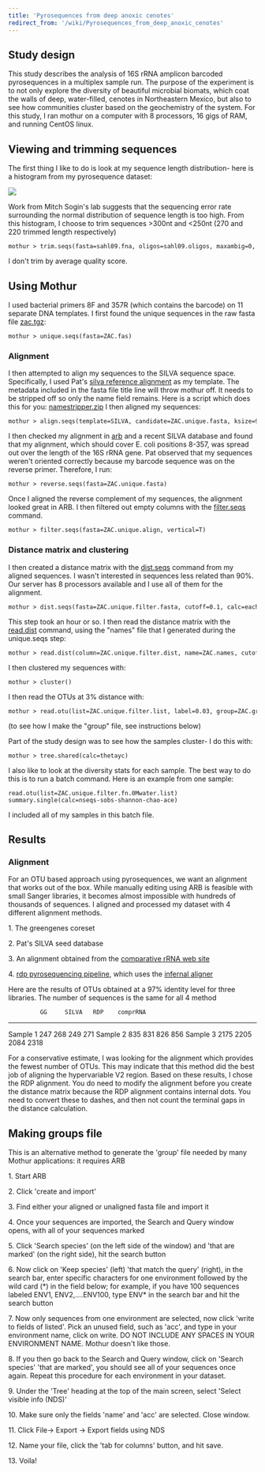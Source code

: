 ```yaml
---
title: 'Pyrosequences from deep anoxic cenotes'
redirect_from: '/wiki/Pyrosequences_from_deep_anoxic_cenotes'
---
```

## Study design

This study describes the analysis of 16S rRNA amplicon barcoded
pyrosequences in a multiplex sample run. The purpose of the experiment
is to not only explore the diversity of beautiful microbial biomats,
which coat the walls of deep, water-filled, cenotes in Northeastern
Mexico, but also to see how communities cluster based on the
geochemistry of the system. For this study, I ran mothur on a computer
with 8 processors, 16 gigs of RAM, and running CentOS linux.

## Viewing and trimming sequences

The first thing I like to do is look at my sequence length distribution-
here is a histogram from my pyrosequence dataset:

![](https://mothur.s3.us-east-2.amazonaws.com/wiki/histogram.png)

Work from Mitch Sogin\'s lab suggests that the sequencing error rate
surrounding the normal distribution of sequence length is too high. From
this histogram, I choose to trim sequences \>300nt and \<250nt (270 and
220 trimmed length respectively)

    mothur > trim.seqs(fasta=sahl09.fna, oligos=sahl09.oligos, maxambig=0, minlength=220, maxlength=270, allfiles=T, maxhomop=10)

I don\'t trim by average quality score.

## Using Mothur

I used bacterial primers 8F and 357R (which contains the barcode) on 11
separate DNA templates. I first found the unique sequences in the raw
fasta file [ zac.tgz](https://mothur.s3.us-east-2.amazonaws.com/wiki/zac.tgz):

    mothur > unique.seqs(fasta=ZAC.fas)

### Alignment

I then attempted to align my sequences to the SILVA sequence space.
Specifically, I used Pat\'s [ silva reference
alignment](https://mothur.s3.us-east-2.amazonaws.com/wiki/silva.alignment.zip) as my template. The
metadata included in the fasta file title line will throw mothur off. It
needs to be stripped off so only the name field remains. Here is a
script which does this for you: [
namestripper.zip](https://mothur.s3.us-east-2.amazonaws.com/wiki/namestripper.zip) I then aligned my
sequences:

    mothur > align.seqs(template=SILVA, candidate=ZAC.unique.fasta, ksize=9, processors=8)

I then checked my alignment in [arb](https://www.arb-home.de/) and a
recent SILVA database and found that my alignment, which should cover E.
coli positions 8-357, was spread out over the length of the 16S rRNA
gene. Pat observed that my sequences weren\'t oriented correctly because
my barcode sequence was on the reverse primer. Therefore, I run:

    mothur > reverse.seqs(fasta=ZAC.unique.fasta)

Once I aligned the reverse complement of my sequences, the alignment
looked great in ARB. I then filtered out empty columns with the
[filter.seqs](filter.seqs) command.

    mothur > filter.seqs(fasta=ZAC.unique.align, vertical=T)

### Distance matrix and clustering

I then created a distance matrix with the
[dist.seqs](dist.seqs) command from my aligned sequences. I
wasn\'t interested in sequences less related than 90%. Our server has 8
processors available and I use all of them for the alignment.

    mothur > dist.seqs(fasta=ZAC.unique.filter.fasta, cutoff=0.1, calc=eachgap, processors=8)

This step took an hour or so. I then read the distance matrix with the
[read.dist](read.dist) command, using the \"names\" file that
I generated during the unique.seqs step:

    mothur > read.dist(column=ZAC.unique.filter.dist, name=ZAC.names, cutoff=0.1)

I then clustered my sequences with:

    mothur > cluster()

I then read the OTUs at 3% distance with:

    mothur > read.otu(list=ZAC.unique.filter.list, label=0.03, group=ZAC.groups)

(to see how I make the \"group\" file, see instructions below)

Part of the study design was to see how the samples cluster- I do this
with:

    mothur > tree.shared(calc=thetayc)

I also like to look at the diversity stats for each sample. The best way
to do this is to run a batch command. Here is an example from one
sample:

    read.otu(list=ZAC.unique.filter.fn.0Mwater.list)
    summary.single(calc=nseqs-sobs-shannon-chao-ace)

I included all of my samples in this batch file.

## Results

### Alignment

For an OTU based approach using pyrosequences, we want an alignment that
works out of the box. While manually editing using ARB is feasible with
small Sanger libraries, it becomes almost impossible with hundreds of
thousands of sequences. I aligned and processed my dataset with 4
different alignment methods.


1\.  The greengenes coreset

2\.  Pat\'s SILVA seed database

3\.  An alignment obtained from the [comparative rRNA web
    site](https://www.rna.ccbb.utexas.edu/)

4\.  [rdp pyrosequencing pipeline](https://pyro.cme.msu.edu/), which uses
    the [infernal aligner](https://infernal.janelia.org/)

Here are the results of OTUs obtained at a 97% identity level for three
libraries. The number of sequences is the same for all 4 method

             GG     SILVA   RDP    comprRNA
  ---------- ------ ------- ------ ----------
  Sample 1   247    268     249    271
  Sample 2   835    831     826    856
  Sample 3   2175   2205    2084   2318

For a conservative estimate, I was looking for the alignment which
provides the fewest number of OTUs. This may indicate that this method
did the best job of aligning the hypervariable V2 region. Based on these
results, I chose the RDP alignment. You do need to modify the alignment
before you create the distance matrix because the RDP alignment contains
internal dots. You need to convert these to dashes, and then not count
the terminal gaps in the distance calculation.

## Making groups file

This is an alternative method to generate the \'group\' file needed by
many Mothur applications: it requires ARB


1\.  Start ARB

2\.  Click \'create and import\'

3\.  Find either your aligned or unaligned fasta file and import it

4\.  Once your sequences are imported, the Search and Query window opens,
    with all of your sequences marked

5\.  Click \'Search species\' (on the left side of the window) and \'that
    are marked\' (on the right side), hit the search button

6\.  Now click on \'Keep species\' (left) \'that match the query\'
    (right), in the search bar, enter specific characters for one
    environment followed by the wild card (\*) in the field below; for
    example, if you have 100 sequences labeled ENV1, ENV2,\....ENV100,
    type ENV\* in the search bar and hit the search button

7\.  Now only sequences from one environment are selected, now click
    \'write to fields of listed\'. Pick an unused field, such as
    \'acc\', and type in your environment name, click on write. DO NOT
    INCLUDE ANY SPACES IN YOUR ENVIRONMENT NAME. Mothur doesn\'t like
    those.

8\.  If you then go back to the Search and Query window, click on
    \'Search species\' \'that are marked\', you should see all of your
    sequences once again. Repeat this procedure for each environment in
    your dataset.

9\.  Under the \'Tree\' heading at the top of the main screen, select
    \'Select visible info (NDS)\'

10\. Make sure only the fields \'name\' and \'acc\' are selected. Close
    window.

11\. Click File-\> Export -\> Export fields using NDS

12\. Name your file, click the \'tab for columns\' button, and hit save.

13\. Voila!
